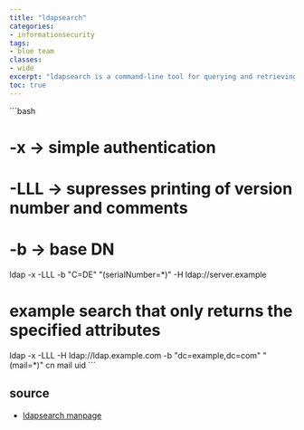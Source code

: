 ```yaml
---
title: "ldapsearch"
categories: 
- informationsecurity
tags:
- blue team
classes: 
- wide
excerpt: "ldapsearch is a command-line tool for querying and retrieving data from LDAP (Ligthweight Directory Access Protocol) directories. It supports search filters, authentication, and displays results in LDIF format." 
toc: true
--- 
```


´´´bash
# -x   -> simple authentication
# -LLL -> supresses printing of version number and comments
# -b   -> base DN
ldap -x -LLL -b "C=DE" "(serialNumber=*)" -H ldap://server.example

# example search that only returns the specified attributes
ldap -x -LLL -H ldap://ldap.example.com -b "dc=example,dc=com" "(mail=*)" cn mail uid
´´´

## source

* [ldapsearch manpage][def]

[def]: https://www.man7.org/linux/man-pages/man1/ldapsearch.1.html
